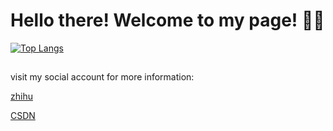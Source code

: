 # Hello there! Welcome to my page! 👋👋
[![Top Langs](https://github-readme-stats.vercel.app/api/top-langs/?username=leosssssss&layout=compact)](https://github.com/leosssssss/github-readme-stats)
## 
visit my social account for more information:

[zhihu](https://www.zhihu.com/people/qiu-jiao-yi-50)

[CSDN](https://blog.csdn.net/le0_5?type=blog)
